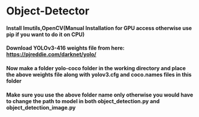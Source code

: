 # Object-Detector



#### Install Imutils,OpenCV(Manual Installation for GPU access otherwise use pip if you want to do it on CPU)

#### Download YOLOv3-416 weights file from here: https://pjreddie.com/darknet/yolo/

#### Now make a folder yolo-coco folder in the working directory and place the above weights file along with yolov3.cfg and coco.names files in this folder

#### Make sure you use the above folder name only otherwise you would have to change the path to model in both object_detection.py and object_detection_image.py

